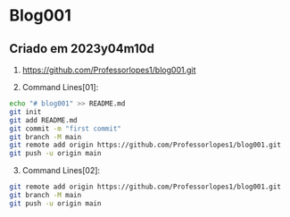 # Blog001

## Criado em 2023y04m10d

01. https://github.com/Professorlopes1/blog001.git

02. Command Lines[01]:
```bash
echo "# blog001" >> README.md
git init
git add README.md
git commit -m "first commit"
git branch -M main
git remote add origin https://github.com/Professorlopes1/blog001.git
git push -u origin main
```

03. Command Lines[02]:
```bash
git remote add origin https://github.com/Professorlopes1/blog001.git
git branch -M main
git push -u origin main
````
